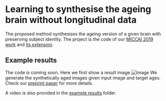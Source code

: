 # Learning to synthesise the ageing brain without longitudinal data 
The proposed method synthesises the ageing version of a given brain with preserving subject identity. The project is the code of our [MICCAI 2019 work](https://link.springer.com/content/pdf/10.1007%2F978-3-030-32251-9_82.pdf) and [its extension](https://arxiv.org/pdf/1912.02620.pdf).

## Example results
The code is coming soon. Here we first show a result image.![image](https://github.com/xiat0616/BrainAgeing/blob/master/example%20results/example_results.png) We generate the synthetically aged images given input image and target ages. Check our [preprint paper](https://arxiv.org/pdf/1912.02620.pdf) for more details.

A video is also provided in the [example results](https://github.com/xiat0616/BrainAgeing/tree/master/example%20results) folder.
